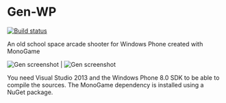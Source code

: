 Gen-WP
======
[![Build status](https://ci.appveyor.com/api/projects/status/gi0gttb747jx9ti9/branch/master?svg=true)](https://ci.appveyor.com/project/kalkie/gen-wp)

An old school space arcade shooter for Windows Phone created with MonoGame

![Gen screenshot](http://cdn.marketplaceimages.windowsphone.com/v8/images/e7c3e106-ad34-4df9-8d9a-e054ef9ac820?imageType=ws_screenshot_large&rotation=0) | ![Gen screenshot](http://cdn.marketplaceimages.windowsphone.com/v8/images/8d8a97fe-aeff-44a3-b140-4a8da8e47fc3?imageType=ws_screenshot_large&rotation=0)

You need Visual Studio 2013 and the Windows Phone 8.0 SDK to be able to compile the sources. The MonoGame dependency is installed using a NuGet package.
